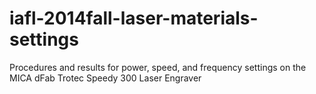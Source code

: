 iafl-2014fall-laser-materials-settings
=====================================

Procedures and results for power, speed, and frequency settings on the MICA dFab Trotec Speedy 300 Laser Engraver
